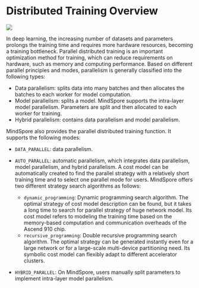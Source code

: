 # Distributed Training Overview

<a href="https://gitee.com/mindspore/docs/blob/master/docs/mindspore/programming_guide/source_en/distributed_training.md" target="_blank"><img src="https://gitee.com/mindspore/docs/raw/master/resource/_static/logo_source.png"></a>

In deep learning, the increasing number of datasets and parameters prolongs the training time and requires more hardware resources, becoming a training bottleneck. Parallel distributed training is an important optimization method for training, which can reduce requirements on hardware, such as memory and computing performance. Based on different parallel principles and modes, parallelism is generally classified into the following types:

- Data parallelism: splits data into many batches and then allocates the batches to each worker for model computation.
- Model parallelism: splits a model. MindSpore supports the intra-layer model parallelism. Parameters are split and then allocated to each worker for training.
- Hybrid parallelism: contains data parallelism and model parallelism.

MindSpore also provides the parallel distributed training function. It supports the following modes:

- `DATA_PARALLEL`: data parallelism.
- `AUTO_PARALLEL`: automatic parallelism, which integrates data parallelism, model parallelism, and hybrid parallelism. A cost model can be automatically created to find the parallel strategy with a relatively short training time and to select one parallel mode for users. MindSpore offers two different strategy search algorithms as follows:

    - `dynamic_programming`: Dynamic programming search algorithm. The optimal strategy of cost model description can be found, but it takes a long time to search for parallel strategy of huge network model. Its cost model refers to modeling the training time based on the memory-based computation and communication overheads of the Ascend 910 chip.
    - `recursive_programming`: Double recursive programming search algorithm. The optimal strategy can be generated instantly even for a large network or for a large-scale multi-device partitioning need. Its symbolic cost model can flexibly adapt to different accelerator clusters.

- `HYBRID_PARALLEL`: On MindSpore, users manually split parameters to implement intra-layer model parallelism.
